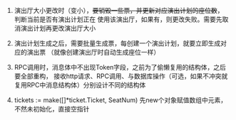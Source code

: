 1. 演出厅大小更改时（变小），~~要销毁一些票，并更新对应演出计划的座位数~~，判断当前是否有演出计划正在
使用该演出厅，如果有，则更改失败。需要先取消演出计划再更改演出厅大小

2. 演出计划生成之后，需要批量生成票，每创建一个演出计划，就要立即生成对应的演出票
（就像创建演出厅时自动生成座位一样）

3. RPC调用时，消息体中不出现Token字段，之前为了偷懒复用的结构体，之后要全部重构，
接收http请求、RPC调用、与数据库操作（可选，如果不冲突就复用RPC中消息结构体）分别设计不同的结构体

4. tickets := make([]*ticket.Ticket, SeatNum) 先new个对象赋值数组中元素，不然未初始化，直接空指针
